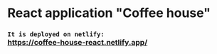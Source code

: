 # React application "Coffee house" 

### `It is deployed on netlify:` <br>https://coffee-house-react.netlify.app/